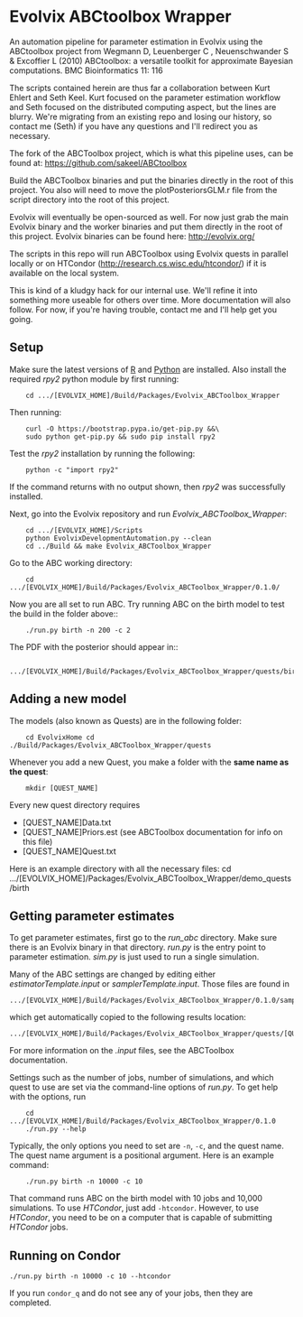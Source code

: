 Evolvix ABCtoolbox Wrapper
==========================

An automation pipeline for parameter estimation in Evolvix using the ABCtoolbox
project from Wegmann D, Leuenberger C , Neuenschwander S &amp; Excoffier L
(2010) ABCtoolbox: a versatile toolkit for approximate Bayesian computations.
BMC Bioinformatics 11: 116

The scripts contained herein are thus far a collaboration between Kurt Ehlert
and Seth Keel. Kurt focused on the parameter estimation workflow and Seth
focused on the distributed computing aspect, but the lines are blurry. We're
migrating from an existing repo and losing our history, so contact me (Seth) if
you have any questions and I'll redirect you as necessary.

The fork of the ABCToolbox project, which is what this pipeline uses, can be
found at: https://github.com/sakeel/ABCtoolbox

Build the ABCToolbox binaries and put the binaries directly in the root of this
project. You also will need to move the plotPosteriorsGLM.r file from the script
directory into the root of this project.

Evolvix will eventually be open-sourced as well. For now just grab the main
Evolvix binary and the worker binaries and put them directly in the root of this
project. Evolvix binaries can be found here: http://evolvix.org/

The scripts in this repo will run ABCToolbox using Evolvix quests in parallel
locally or on HTCondor (http://research.cs.wisc.edu/htcondor/) if it is
available on the local system.

This is kind of a kludgy hack for our internal use. We'll refine it into
something more useable for others over time. More documentation will also
follow. For now, if you're having trouble, contact me and I'll help get you
going.


Setup
------

Make sure the latest versions of [R](http://www.r-project.org) and
[Python](http://www.python.org) are installed. Also install the required *rpy2*
python module by first running:

        cd .../[EVOLVIX_HOME]/Build/Packages/Evolvix_ABCToolbox_Wrapper

Then running:

        curl -O https://bootstrap.pypa.io/get-pip.py &&\
        sudo python get-pip.py && sudo pip install rpy2

Test the *rpy2* installation by running the following:

        python -c "import rpy2"

If the command returns with no output shown, then *rpy2* was successfully
installed. 

Next, go into the Evolvix repository and run *Evolvix_ABCToolbox_Wrapper*:

        cd .../[EVOLVIX_HOME]/Scripts
        python EvolvixDevelopmentAutomation.py --clean
        cd ../Build && make Evolvix_ABCToolbox_Wrapper

 Go to the ABC working directory:
 
        cd  .../[EVOLVIX_HOME]/Build/Packages/Evolvix_ABCToolbox_Wrapper/0.1.0/
        
Now you are all set to run ABC.  Try running ABC on the birth model to test the
build in the folder above::
    
        ./run.py birth -n 200 -c 2

The PDF with the posterior should appear in::

        .../[EVOLVIX_HOME]/Build/Packages/Evolvix_ABCToolbox_Wrapper/quests/birth/Working/estimate

Adding a new model
-------------------
The models (also known as Quests) are in the following folder:

        cd EvolvixHome cd ./Build/Packages/Evolvix_ABCToolbox_Wrapper/quests
        
Whenever you add a new Quest, you make a folder with the  **same name as the
quest**:

        mkdir [QUEST_NAME]

Every new quest directory requires 

* [QUEST_NAME]Data.txt 
* [QUEST_NAME]Priors.est (see ABCToolbox documentation for info on this file)
* [QUEST_NAME]Quest.txt
    
Here is an example directory with all the necessary files: cd
.../[EVOLVIX_HOME]/Packages/Evolvix_ABCToolbox_Wrapper/demo_quests/birth

Getting parameter estimates
---------------------------

To get parameter estimates, first go to the *run_abc* directory. Make sure there
is an Evolvix binary in that directory. *run.py* is the entry point to parameter
estimation. *sim.py* is just used to run a single simulation. 

Many of the ABC settings are changed by editing either *estimatorTemplate.input*
or *samplerTemplate.input*. Those files are found in 

    .../[EVOLVIX_HOME]/Build/Packages/Evolvix_ABCToolbox_Wrapper/0.1.0/samplerTemplate.input
      
which get automatically copied to the following results location:

    .../[EVOLVIX_HOME]/Build/Packages/Evolvix_ABCToolbox_Wrapper/quests/[QUEST_NAME]/Working

For more information on the *.input* files, see the ABCToolbox documentation.

Settings such as the number of jobs, number of simulations, and which quest to
use are set via the command-line options of *run.py*. To get help with the
options, run

        cd .../[EVOLVIX_HOME]/Build/Packages/Evolvix_ABCToolbox_Wrapper/0.1.0
        ./run.py --help

Typically, the only options you need to set are <code>-n</code>,
<code>-c</code>, and the quest name. The quest name argument is a positional
argument. Here is an example command:

        ./run.py birth -n 10000 -c 10

That command runs ABC on the birth model with 10 jobs and 10,000 simulations. To
use *HTCondor*, just add <code>-htcondor</code>. However, to use *HTCondor*, you
need to be on a computer that is capable of submitting *HTCondor* jobs.

Running on Condor
---------------------------

    ./run.py birth -n 10000 -c 10 --htcondor

If you run <code>condor_q</code> and do not see any of your jobs, then they are
completed.
